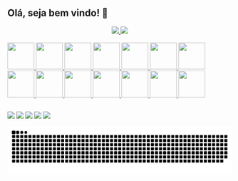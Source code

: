 ## Olá, seja bem vindo! 👋

<div align="center">
  <a href="https://github.com/vitorreiel">
  <img height="167em" src="https://github-readme-stats.vercel.app/api?username=vitorreiel&show_icons=true&theme=tokyonight&include_all_commits=true&count_private=true" />
  <img height="167em" src="https://github-readme-stats.vercel.app/api/top-langs/?username=vitorreiel&layout=compact&langs_count=7&theme=tokyonight" />
</div>

<div style="display: inline_block"><br>
  <img height="60" width="60" src="https://cdn.jsdelivr.net/gh/devicons/devicon/icons/bash/bash-original.svg" />
  <img height="60" width="60" src="https://cdn.jsdelivr.net/gh/devicons/devicon/icons/docker/docker-plain-wordmark.svg" />
  <img height="60" width="60" src="https://cdn.jsdelivr.net/gh/devicons/devicon/icons/grafana/grafana-original.svg" />
  <img height="60" width="60" src="https://cdn.jsdelivr.net/gh/devicons/devicon/icons/amazonwebservices/amazonwebservices-original.svg" />
  <img height="60" width="60" src="https://cdn.jsdelivr.net/gh/devicons/devicon/icons/kubernetes/kubernetes-plain-wordmark.svg" />
  <img height="60" width="60" src="https://cdn.jsdelivr.net/gh/devicons/devicon/icons/linux/linux-original.svg" />
  <img height="60" width="60" src="https://cdn.jsdelivr.net/gh/devicons/devicon/icons/nginx/nginx-original.svg" />
  <img height="60" width="60" src="https://cdn.jsdelivr.net/gh/devicons/devicon/icons/prometheus/prometheus-original.svg" />
  <img height="60" width="60" src="https://cdn.jsdelivr.net/gh/devicons/devicon/icons/jenkins/jenkins-original.svg" />
  <img height="60" width="60" src="https://cdn.jsdelivr.net/gh/devicons/devicon/icons/ansible/ansible-original.svg" />
  <img height="60" width="60" src="https://cdn.jsdelivr.net/gh/devicons/devicon/icons/javascript/javascript-plain.svg" />
  <img height="60" width="60" src="https://cdn.jsdelivr.net/gh/devicons/devicon/icons/html5/html5-original.svg" />
  <img height="60" width="60" src="https://cdn.jsdelivr.net/gh/devicons/devicon/icons/css3/css3-original.svg" />
  <img height="60" width="60" src="https://cdn.jsdelivr.net/gh/devicons/devicon/icons/php/php-plain.svg" />
</div>

##

<div>
  <a href="mailto:vitorreiel@hotmail.com" target="_blank"><img src="https://img.shields.io/badge/Microsoft_Outlook-0078D4?style=for-the-badge&logo=microsoft-outlook&logoColor=white"/></a>
  <a href="https://github.com/vitorreiel" target="_blank"><img src="https://img.shields.io/badge/GitHub-100000?style=for-the-badge&logo=github&logoColor=white"/></a>
  <a href="https://www.linkedin.com/in/vitorreiel/" target="_blank"><img src="https://img.shields.io/badge/LinkedIn-0077B5?style=for-the-badge&logo=linkedin&logoColor=white"/></a>
  <a href="https://open.spotify.com/user/pq5bg9p9440ai9t3tyvc57j5g" target="_blank"><img src="https://img.shields.io/badge/Spotify-1ED760?&style=for-the-badge&logo=spotify&logoColor=white"/></a>
  <a href="https://steamcommunity.com/id/reielzim/" target="_blank"><img src="https://img.shields.io/badge/Steam-000000?style=for-the-badge&logo=steam&logoColor=white"/></a>
  
  ![Snake animation](https://github.com/vitorreiel/vitorreiel/blob/output/github-contribution-grid-snake.svg)

</div>

